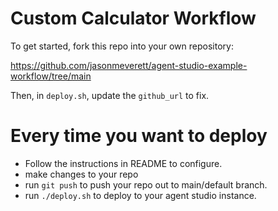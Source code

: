 # Custom Calculator Workflow

To get started, fork this repo into your own repository: 

https://github.com/jasonmeverett/agent-studio-example-workflow/tree/main


Then, in `deploy.sh`, update the `github_url` to fix.


# Every time you want to deploy

* Follow the instructions in README to configure.
* make changes to your repo
* run `git push` to push your repo out to main/default branch.
* run `./deploy.sh` to deploy to your agent studio instance.